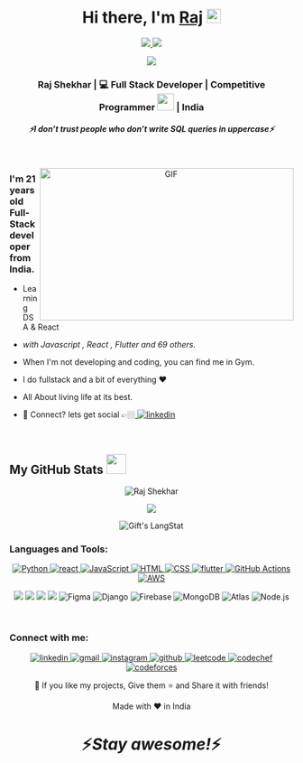 <div align="center">
   <h1>Hi there, I'm <a href="">Raj</a> <img src="https://media.giphy.com/media/hvRJCLFzcasrR4ia7z/giphy.gif" width="25px"> </h1>
</div>
<p align=center>
  <a href="https://github.com/rajshekhar5">
    <img src="https://badges.pufler.dev/visits/Raj/rajshekhar5?style=flat-square&color=black&logo=github">
  </a>
  <a href="https://github.com/rajshekhar5?tab=repositories">
    <img src="https://badges.pufler.dev/repos/rajshekhar5?style=flat-square&color=black&logo=github">
  </a>
</p>
<p align="center">
<a href="https://github.com/rajshekhar5"><img src="https://img.shields.io/github/followers/rajshekhar5?style=social"></a>
</p>

<div align="center">
  <h3> Raj Shekhar | 💻 Full Stack Developer | Competitive Programmer <img src="https://media.giphy.com/media/WUlplcMpOCEmTGBtBW/giphy.gif" width="30"> | India </h3>
</div>

<p align="center">
   
 </p>
 
 <h5 align="center">
   <i>⚡️I don’t trust people who don’t write SQL queries in uppercase⚡️</i>
  </h5> 
 
<br />

<p align="center">
   <img align="right" height="270px" width="450px" alt="GIF" src="https://standuply.com/blog/wp-content/uploads/2019/04/1.gif"/>

  <h3> I'm 21 years old Full-Stack developer from India.</h3>
</p>

 -  <!--- 🥀 --> Learning DSA & React
 
 - <i>with Javascript , React , Flutter and 69 others.</i>
   
 <!--- 🔭 SpaceX FanBoi, die for space😼

 - 🛸 Into High Energy Physics and Astrophysics, i love shooting stars too.-->

 - When I'm not developing and coding, you can find me in Gym.
 
 - I do fullstack and a bit of everything :heart:
 
 - All About living life at its best.
 
 - 💬 Connect? lets get social 👉🏼[ <img src="https://img.shields.io/badge/linkedin-%2314354C.svg?style=flat-square&logo=linkedin&logoColor=white" alt="linkedin">](https://www.linkedin.com/in/rajshekhar5/)
<br />

 
<!--  -->
##  My GitHub Stats <img src = "https://i.pinimg.com/originals/65/c4/f4/65c4f452571be1261e9c623f7da488ac.gif" width = 35px> 

<p align="center" >
<p align="center"> <img src="https://github-readme-stats.vercel.app/api?username=rajshekhar5&show_icons=true&theme=gotham" alt="Raj Shekhar" /></p>
<p align="center"> <img src="https://github-readme-stats.vercel.app/api/top-langs/?username=rajshekhar5&layout=compact&theme=gotham&hide_border=true"/></p>
<p align="center"> <img src="https://github-readme-streak-stats.herokuapp.com/?user=rajshekhar5&theme=gotham&" alt="Gift's LangStat" /></p>

<h3 align="left">Languages and Tools:</h3>

  <p align="center">
  <a href="https://www.python.org/" target="_blank">
    <img src="https://img.shields.io/badge/Python-%2314354C.svg?style=flat-square&logo=python&logoColor=white" alt="Python">
  </a>
  <a href="https://www.react.org/" target="_blank">
    <img src="https://img.shields.io/badge/react-%23276DC3.svg?style=flat-square&logo=react&logoColor=white" alt="react">
  </a>
  <a href="https://www.javascript.com/" target="_blank">
    <img src="https://img.shields.io/badge/JavaScript-%23F7DF1E.svg?style=flat-square&logo=javascript&logoColor=black" alt="JavaScript">
  </a>
  <a href="https://html.com/" target="_blank">
    <img src="https://img.shields.io/badge/HTML-%23E34F26.svg?style=flat-square&logo=html5&logoColor=white" alt="HTML">
  </a>
  <a href="https://www.w3.org/Style/CSS/Overview.en.html" target="_blank">
    <img src="https://img.shields.io/badge/CSS-%231572B6.svg?style=flat-square&logo=css3&logoColor=white" alt="CSS">
  </a>
  <a href="https://www.flutter.com/" target="_blank">
    <img src="https://img.shields.io/badge/flutter-%232496ED.svg?style=flat-square&logo=flutter&logoColor=white" alt="flutter">
  </a>
  <a href="https://github.com/features/actions" target="_blank">
    <img src="https://img.shields.io/badge/GitHub%20Actions-%232671E5.svg?style=flat-square&logo=github-actions&logoColor=white" alt="GitHub Actions">
  </a>
  <a href="https://aws.amazon.com/" target="_blank">
    <img src="https://img.shields.io/badge/AWS-%23FF9900.svg?style=flat-square&logo=amazon-aws&logoColor=white" alt="AWS">
  </a>
    
</p>
<p align="center">
    <img src="https://img.shields.io/badge/-Visual%20Studio%20Code-23A9F2?style=flat-square&logo=Visual%20Studio%20Code&logoColor=white"/>
    <img src="https://img.shields.io/badge/-Github-181717?style=flat-square&logo=GitHub&logoColor=white"/>
    <img src="https://img.shields.io/badge/-Git-F44D27?style=flat-square&logo=Git&logoColor=white"/>
    <img src="https://img.shields.io/badge/-Notion-000000?style=flat-square&logo=Notion&logoColor=white"/>
    <img src="https://img.shields.io/badge/-Figma-F24E1E?style=flat-square&logo=Figma&logoColor=white" alt="Figma">
    <img src="https://img.shields.io/badge/-Django-092E20?style=flat-square&logo=Django&logoColor=white" alt="Django">
    <img src="https://img.shields.io/badge/-Firebase-FFCA28?style=flat-square&logo=Firebase&logoColor=black" alt="Firebase">
    <img src="https://img.shields.io/badge/-MongoDB-47A248?style=flat-square&logo=MongoDB&logoColor=white" alt="MongoDB">
    <img src="https://img.shields.io/badge/-Atlas-47A248?style=flat-square&logo=MongoDB&logoColor=white" alt="Atlas">
    <img src="https://img.shields.io/badge/-Node.js-339933?style=flat-square&logo=Node.js&logoColor=white" alt="Node.js">
</p>
<br />
<h3 align="left">Connect with me:</h3>

  <p align="center">
  <a href="https://linkedin.com/in/rajshekhar5" target="_blank">
    <img src="https://img.shields.io/badge/linkedin-%2314354C.svg?style=flat-square&logo=linkedin&logoColor=white" alt="linkedin">
    
  <a href="https://mail.google.com/rajshekhar2may2002@gmail.com" target="_blank">
    <img src="https://img.shields.io/badge/gmail-%23D14836.svg?style=flat-square&logo=gmail&logoColor=white" alt="gmail">
  </a>

  </a>
  <a href="https://www.instagram.com/raj_shekhar_" target="_blank">
    <img src="https://img.shields.io/badge/instagram-%23E4405F.svg?style=flat-square&logo=instagram&logoColor=white" alt="instagram">
  </a>

  <a href="https://github.com/rajshekhar5" target="_blank">
    <img src="https://img.shields.io/badge/github-%23121011.svg?style=flat-square&logo=github&logoColor=white" alt="github">
  </a>

  <a href="https://www.leetcode.com/raj_shekhar_" target="_blank">
    <img src="https://img.shields.io/badge/leetcode-%23276DC3.svg?style=flat-square&logo=leetcode&logoColor=white" alt="leetcode">
  </a>
  
  <a href="https://www.codechef.com/users/rajshekhar5" target="_blank">
    <img src="https://img.shields.io/badge/codechef-%23F7DF1E.svg?style=flat-square&logo=codechef&logoColor=black" alt="codechef">
  </a>
  
  <a href="https://codeforces.com/profile/raj_shekhar_" target="_blank">
    <img src="https://img.shields.io/badge/codeforces-%231F8ACB.svg?style=flat-square&logo=codeforces&logoColor=white" alt="codeforces">
  </a>

    
<br />
<p align="center">💙 If you like my projects, Give them ⭐ and Share it with friends!</p>

<p align="center">Made with ❤️ in India</p>

<h1 align='center'>⚡️<i>Stay awesome!</i>⚡️</h1>
